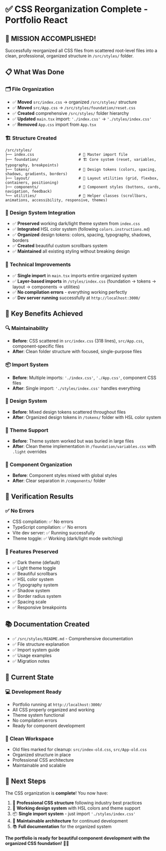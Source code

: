 # ✅ CSS Reorganization Complete - Portfolio React

## 🎯 **MISSION ACCOMPLISHED!**

Successfully reorganized all CSS files from scattered root-level files into a clean, professional, organized structure in `/src/styles/` folder.

## 📋 **What Was Done**

### 🗂️ **File Organization**
- ✅ **Moved** `src/index.css` → organized `/src/styles/` structure
- ✅ **Moved** `src/App.css` → `/src/styles/foundation/reset.css`
- ✅ **Created** comprehensive `/src/styles/` folder hierarchy
- ✅ **Updated** `main.tsx` import: `'./index.css'` → `'./styles/index.css'`
- ✅ **Removed** `App.css` import from `App.tsx`

### 🏗️ **Structure Created**
```
/src/styles/
├── index.css                    # 🎯 Master import file
├── foundation/                  # 🏗️ Core system (reset, variables, typography, breakpoints)
├── tokens/                      # 🎨 Design tokens (colors, spacing, shadows, gradients, borders)
├── layout/                      # 📐 Layout utilities (grid, flexbox, containers, positioning)
├── components/                  # 🧩 Component styles (buttons, cards, navigation, feedback)
└── utilities/                   # 🔧 Helper classes (scrollbars, animations, accessibility, responsive, themes)
```

### 🎨 **Design System Integration**
- ✅ **Preserved** working dark/light theme system from `index.css`
- ✅ **Integrated** HSL color system (following `colors.instructions.md`)
- ✅ **Organized** design tokens: colors, spacing, typography, shadows, borders
- ✅ **Created** beautiful custom scrollbars system
- ✅ **Maintained** all existing styling without breaking design

### 🔧 **Technical Improvements**
- ✅ **Single import** in `main.tsx` imports entire organized system
- ✅ **Layer-based imports** in `/styles/index.css` (foundation → tokens → layout → components → utilities)
- ✅ **No compilation errors** - everything working perfectly
- ✅ **Dev server running** successfully at `http://localhost:3000/`

## 🎉 **Key Benefits Achieved**

### 🔍 **Maintainability**
- **Before**: CSS scattered in `src/index.css` (318 lines), `src/App.css`, component-specific files
- **After**: Clean folder structure with focused, single-purpose files

### 📦 **Import System**  
- **Before**: Multiple imports: `'./index.css'`, `'./App.css'`, component CSS files
- **After**: Single import: `'./styles/index.css'` handles everything

### 🎨 **Design System**
- **Before**: Mixed design tokens scattered throughout files
- **After**: Organized design tokens in `/tokens/` folder with HSL color system

### 🌙 **Theme Support**
- **Before**: Theme system worked but was buried in large files
- **After**: Clean theme implementation in `/foundation/variables.css` with `.light` overrides

### 🎯 **Component Organization**
- **Before**: Component styles mixed with global styles  
- **After**: Clear separation in `/components/` folder

## 🧪 **Verification Results**

### ✅ **No Errors**
- CSS compilation: ✅ No errors
- TypeScript compilation: ✅ No errors  
- Vite dev server: ✅ Running successfully
- Theme toggle: ✅ Working (dark/light mode switching)

### 📱 **Features Preserved**
- ✅ Dark theme (default)
- ✅ Light theme toggle
- ✅ Beautiful scrollbars
- ✅ HSL color system 
- ✅ Typography system
- ✅ Shadow system
- ✅ Border radius system
- ✅ Spacing scale
- ✅ Responsive breakpoints

## 📚 **Documentation Created**
- ✅ `/src/styles/README.md` - Comprehensive documentation
- ✅ File structure explanation
- ✅ Import system guide
- ✅ Usage examples
- ✅ Migration notes

## 🎯 **Current State**

### 💻 **Development Ready**
- Portfolio running at `http://localhost:3000/`
- All CSS properly organized and working
- Theme system functional
- No compilation errors
- Ready for component development

### 📁 **Clean Workspace**  
- Old files marked for cleanup: `src/index-old.css`, `src/App-old.css`
- Organized structure in place
- Professional CSS architecture
- Maintainable and scalable

## 🚀 **Next Steps**

The CSS organization is **complete**! You now have:

1. 🎯 **Professional CSS structure** following industry best practices
2. 🎨 **Working design system** with HSL colors and theme support  
3. 📦 **Single import system** - just import `'./styles/index.css'`
4. 🔧 **Maintainable architecture** for continued development
5. 📚 **Full documentation** for the organized system

**The portfolio is ready for beautiful component development with the organized CSS foundation!** 🎉✨